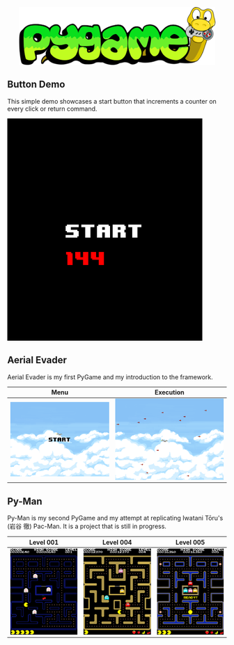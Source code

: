 <html lang="en">
  <body>
    <div align="center">
      <a href="https://www.pygame.org/news">
        <picture>
          <source media="(prefers-color-scheme: dark)" srcset="pygame_logotype.svg">
          <img alt="PyGame Logo" src="pygame_logotype.svg" width="451" height="133" style="max-width: max-content"/>
        </picture>
      </a>
    </div>
  </body>
</html>

## Button Demo

This simple demo showcases a start button that increments a counter on every click or return
command.

![Button Demo](button_demo/images/example.png)

## Aerial Evader

Aerial Evader is my first PyGame and my introduction to the framework.

|                        Menu                        |                      Execution                       |
|:--------------------------------------------------:|:----------------------------------------------------:|
| ![Aerial Evader](aerial_evader/images/example.png) | ![Aerial Evader](aerial_evader/images/example_2.png) | 

## Py-Man

Py-Man is my second PyGame and my attempt at replicating Iwatani Tōru's (岩谷 徹) Pac-Man.
It is a project that is still in progress.

|               Level 001                |               Level 004                |               Level 005                |
|:--------------------------------------:|:--------------------------------------:|:--------------------------------------:|
| ![Py-Man](py_man/images/example_1.png) | ![Py-Man](py_man/images/example_2.png) | ![Py-Man](py_man/images/example_3.png) |


